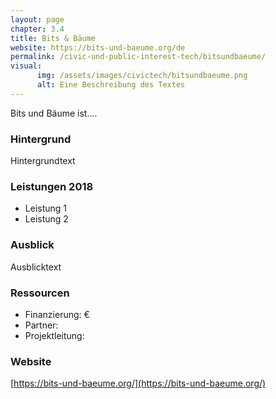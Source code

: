 ```yaml
---
layout: page
chapter: 3.4
title: Bits & Bäume
website: https://bits-und-baeume.org/de
permalink: /civic-und-public-interest-tech/bitsundbaeume/
visual:
      img: /assets/images/civictech/bitsundbaeume.png
      alt: Eine Beschreibung des Textes
---
```


Bits und Bäume ist....

### Hintergrund

Hintergrundtext

### Leistungen 2018

* Leistung 1
* Leistung 2



### Ausblick

Ausblicktext 

### Ressourcen

* Finanzierung:  €
* Partner: 
* Projektleitung: 


### Website

[https://bits-und-baeume.org/](https://bits-und-baeume.org/)
